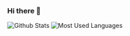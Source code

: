 ### Hi there 👋

![Github Stats](https://github-readme-stats.vercel.app/api?username=zhu6feng&show_icons=true&theme=dark&count_private=true)
![Most Used Languages](https://github-readme-stats.vercel.app/api/top-langs/?username=zhu6feng&theme=dark&layout=compact)
